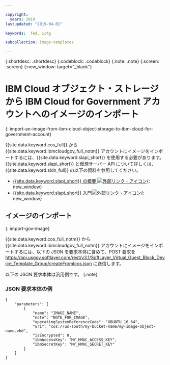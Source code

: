 ```yaml
---

copyright:
  years: 2019
lastupdated: "2019-04-01"

keywords:  fed, ic4g

subcollection: image-templates

---
```


{:shortdesc: .shortdesc}
{:codeblock: .codeblock}
{:note: .note}
{:screen: .screen}
{:new_window: target="_blank"}

# IBM Cloud オブジェクト・ストレージから IBM Cloud for Government アカウントへのイメージのインポート
{: import-an-image-from-ibm-cloud-object-storage-to-ibm-cloud-for-government-account}

{{site.data.keyword.cos_full}} から {{site.data.keyword.ibmcloudgov_full_notm}} アカウントにイメージをインポートするには、{{site.data.keyword.slapi_short}} を使用する必要があります。 {{site.data.keyword.slapi_short}} と仮想サーバー API について詳しくは、{{site.data.keyword.sldn_full}} の以下の資料を参照してください。
* [{{site.data.keyword.slapi_short}} の概要 ![外部リンク・アイコン](../icons/launch-glyph.svg "外部リンク・アイコン")](https://sldn.softlayer.com/reference/softlayerapi/){: new_window}
* [{{site.data.keyword.slapi_short}} 入門![外部リンク・アイコン](../icons/launch-glyph.svg "外部リンク・アイコン")](https://sldn.softlayer.com/article/getting-started/){: new_window}

## イメージのインポート
{: import-gov-image}

{{site.data.keyword.cos_full_notm}} から {{site.data.keyword.ibmcloudgov_full_notm}} アカウントにイメージをインポートするには、以下の JSON を要求本体に含めて、POST 要求を https://api.usgov.softlayer.com/rest/v3.1/SoftLayer_Virtual_Guest_Block_Device_Template_Group/createFromIcos.json に送信します。

以下の JSON 要求本体は汎用例です。
{:note}

### JSON 要求本体の例

```
{
    "parameters": [
        {
            "name": "IMAGE_NAME",
            "note": "NOTE_FOR_IMAGE",
            "operatingSystemReferenceCode": "UBUNTU_16_64",
            "uri": "cos://us-south/my-bucket-name/my-image-object-name.vhd",
            "isEncrypted": 0,
            "ibmAccessKey": "MY_HMAC_ACCESS_KEY",
            "ibmSecretKey": "MY_HMAC_SECRET_KEY"
        }
    ]
}
```

